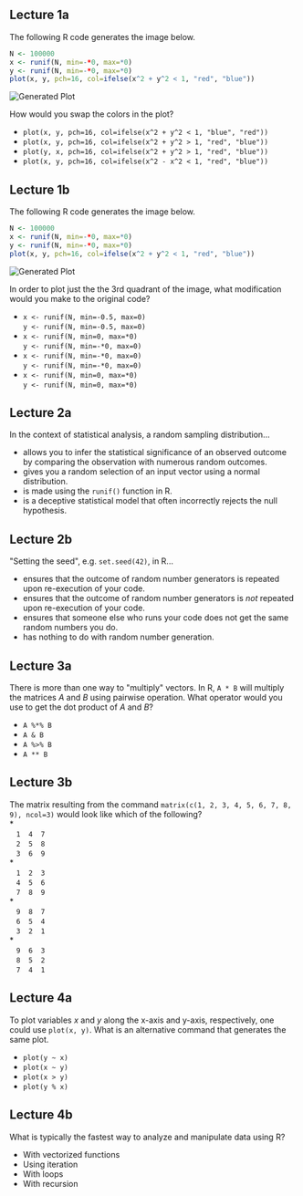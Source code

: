 ## Lecture 1a

The following R code generates the image below.
```R
N <- 100000
x <- runif(N, min=-*0, max=*0)
y <- runif(N, min=-*0, max=*0)
plot(x, y, pch=16, col=ifelse(x^2 + y^2 < 1, "red", "blue"))
```
![Generated Plot](https://raw.githubusercontent.com/rmhorton/statprog/master/week_01_teach_yourself_R/01b_literate_programming-figure/more_darts.png)

How would you swap the colors in the plot?

* `plot(x, y, pch=16, col=ifelse(x^2 + y^2 < 1, "blue", "red"))`
* `plot(x, y, pch=16, col=ifelse(x^2 + y^2 > 1, "red", "blue"))`
* `plot(y, x, pch=16, col=ifelse(x^2 + y^2 > 1, "red", "blue"))`
* `plot(x, y, pch=16, col=ifelse(x^2 - x^2 < 1, "red", "blue"))`

## Lecture 1b

The following R code generates the image below.
```R
N <- 100000
x <- runif(N, min=-*0, max=*0)
y <- runif(N, min=-*0, max=*0)
plot(x, y, pch=16, col=ifelse(x^2 + y^2 < 1, "red", "blue"))
```
![Generated Plot](https://raw.githubusercontent.com/rmhorton/statprog/master/week_01_teach_yourself_R/01b_literate_programming-figure/more_darts.png)

In order to plot just the the 3rd quadrant of the image, what modification
would you make to the original code?

* `x <- runif(N, min=-0.5, max=0)`  
   `y <- runif(N, min=-0.5, max=0)`
* `x <- runif(N, min=0, max=*0)`  
   `y <- runif(N, min=-*0, max=0)` 
* `x <- runif(N, min=-*0, max=0)`  
   `y <- runif(N, min=-*0, max=0)`
* `x <- runif(N, min=0, max=*0)`  
   `y <- runif(N, min=0, max=*0)`  

## Lecture 2a

In the context of statistical analysis, a random sampling distribution...  
* allows you to infer the statistical significance of an observed outcome by
   comparing the observation with numerous random outcomes.    
* gives you a random selection of an input vector using a normal 
   distribution.  
* is made using the `runif()` function in R.  
* is a deceptive statistical model that often incorrectly rejects the null
   hypothesis.  

## Lecture 2b

"Setting the seed", e.g. `set.seed(42)`, in R...  
* ensures that the outcome of random number generators is repeated upon
   re-execution of your code.  
* ensures that the outcome of random number generators is *not* repeated upon
   re-execution of your code.  
* ensures that someone else who runs your code does not get the same random
   numbers you do.  
* has nothing to do with random number generation.  

## Lecture 3a

There is more than one way to "multiply" vectors. In R, `A * B` will multiply
the matrices *A* and *B* using pairwise operation. What operator would you use
to get the dot product of *A* and *B*?  
* `A %*% B`   
* `A & B`   
* `A %>% B`   
* `A ** B`   

## Lecture 3b

The matrix resulting from the command `matrix(c(1, 2, 3, 4, 5, 6, 7, 8, 9),
ncol=3)` would look like which of the following?  
*  
&nbsp;&nbsp; `1  4  7`  
&nbsp;&nbsp; `2  5  8`  
&nbsp;&nbsp; `3  6  9`  
*  
&nbsp;&nbsp; `1  2  3`  
&nbsp;&nbsp; `4  5  6`  
&nbsp;&nbsp; `7  8  9`  
*  
&nbsp;&nbsp; `9  8  7`  
&nbsp;&nbsp; `6  5  4`  
&nbsp;&nbsp; `3  2  1`  
*  
&nbsp;&nbsp; `9  6  3`  
&nbsp;&nbsp; `8  5  2`  
&nbsp;&nbsp; `7  4  1`  

## Lecture 4a

To plot variables *x* and *y* along the x-axis and y-axis, respectively, one
could use `plot(x, y)`. What is an alternative command that generates the same
plot.  
* `plot(y ~ x)`  
* `plot(x ~ y)`  
* `plot(x > y)`  
* `plot(y % x)`  

## Lecture 4b

What is typically the fastest way to analyze and manipulate data using R?  
* With vectorized functions  
* Using iteration  
* With loops  
* With recursion  
